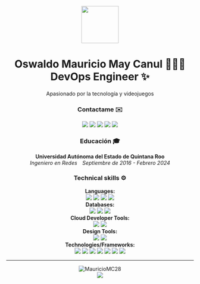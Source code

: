 <p align="center">
  <img src="https://avatars.githubusercontent.com/u/43622268?s=400&u=604c2c8e5db1ab741804b1457886f0342232da92&v=4" align="center" height="100"></img>
</p>

<h1 align="center">Oswaldo Mauricio May Canul 👨🏽‍💻<br>DevOps Engineer ✨</h1>

<p align='center'>Apasionado por la tecnología y videojuegos</p>
<div align="center">
  <h3>Contactame ✉️</h3>
  <a href="https://www.linkedin.com/in/mauricio-may28"><img src="https://img.shields.io/badge/LinkedIn-0A66C2?style=flat&logo=linkedin&logoColor=white"></a>
  <a href="https://gravatar.com/mauriciomaycanul"><img src="https://img.shields.io/badge/Gravatar-1E8CBE?style=flat&logo=gravatar&logoColor=white"></a>
  <a href="mailto:mauriciio2a@gmail.com"><img src="https://img.shields.io/badge/E--mail-red?style=flat&logo=gmail&logoColor=white"></a>
  <a href="https://www.instagram.com/mauricio__may/"><img src="https://img.shields.io/badge/Instagram-%23E4405F.svg?style=flat&logo=instagram&logoColor=white"></a>
  <a href="https://x.com/MayCloud_mx"><img src="https://img.shields.io/badge/Twitter-000000?style=flat&logo=x&logoColor=white"></a>
</div>

<h3 align="center">Educación 🎓</h3>
<div align="center">
  <b>Universidad Autónoma del Estado de Quintana Roo</b><br>
  <i>Ingeniero en Redes&emsp;Septiembre de 2016 - Febrero 2024</i>
</div>
<div align="center">
<h3>Technical skills ⚙️</h3>
<b>Languages:</b><br>
  <img src="https://img.shields.io/badge/Bash-4EAA25?style=flat-square&logo=gnubash&logoColor=white">
  <img src="https://img.shields.io/badge/Python-3776AB?style=flat-square&logo=python&logoColor=white">
  <img src="https://img.shields.io/badge/HTML-E34F26?style=flat-square&logo=html5&logoColor=white">
  <img src="https://img.shields.io/badge/SQL-4479A1?style=flat-square&logo=mysql&logoColor=white">
<br><b>Databases:</b><br>
  <img src="https://img.shields.io/badge/MariaDB-1F305F?style=flat-square&logo=mariadb&logoColor=white">
  <img src="https://img.shields.io/badge/MySQL-4479A1?style=flat-square&logo=mysql&logoColor=white">
  <img src="https://img.shields.io/badge/PostgreSQL-4169E1?style=flat-square&logo=postgresql&logoColor=white">
<br><b>Cloud Developer Tools:</b><br>
  <img src="https://img.shields.io/badge/AWS-232F3E?style=flat-square&logo=amazonwebservices&logoColor=white">
  <img src="https://img.shields.io/badge/Huawei_Cloud_Services-FF0000?style=flat-square&logo=huawei&logoColor=white">
<br><b>Design Tools:</b><br>
  <img src="https://img.shields.io/badge/Inkscape-000000?style=flat-square&logo=inkscape&logoColor=white">
  <img src="https://img.shields.io/badge/Draw.io-F08705?style=flat-square&logo=diagramsdotnet&logoColor=white">
<br><b>Technologies/Frameworks:</b><br>
  <img src="https://img.shields.io/badge/GitHub_Actions-181717?style=flat-square&logo=github&logoColor=white">
  <img src="https://img.shields.io/badge/Linux-FCC624?style=flat-square&logo=linux&logoColor=white">
  <img src="https://img.shields.io/badge/Terraform-844FBA?style=flat-square&logo=terraform&logoColor=white">
  <img src="https://img.shields.io/badge/Docker-2496ED?style=flat-square&logo=docker&logoColor=white">
  <img src="https://img.shields.io/badge/Gitlab_CI-FC6D26?style=flat-square&logo=gitlab&logoColor=white">
  <img src="https://img.shields.io/badge/Jenkins-D24939?style=flat-square&logo=jenkins&logoColor=white">
  <img src="https://img.shields.io/badge/K8S-326CE5?style=flat-square&logo=kubernetes&logoColor=white">
</div>

---

<div align="center">
  <img src="https://komarev.com/ghpvc/?username=MauricioMC28&label=Profile%20views&color=0e75b6&style=flat" alt="MauricioMC28" /><br>
  <img align="center" src="https://github-readme-stats.vercel.app/api?username=MauricioMC28&include_all_commits=true&count_private=true&show_icons=true&line_height=20&title_color=7A7ADB&icon_color=2234AE&text_color=D3D3D3&bg_color=0,000000,130F40">
</div>

